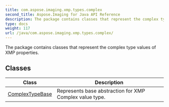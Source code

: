 ```yaml
---
title: com.aspose.imaging.xmp.types.complex
second_title: Aspose.Imaging for Java API Reference
description: The package contains classes that represent the complex type values of XMP properties.
type: docs
weight: 117
url: /java/com.aspose.imaging.xmp.types.complex/
---
```


The package contains classes that represent the complex type values of XMP properties.


## Classes

| Class | Description |
| --- | --- |
| [ComplexTypeBase](../com.aspose.imaging.xmp.types.complex/complextypebase) | Represents base abstraction for XMP Complex value type. |

